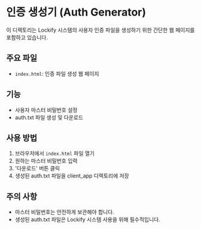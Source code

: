 # 인증 생성기 (Auth Generator)

이 디렉토리는 Lockify 시스템의 사용자 인증 파일을 생성하기 위한 간단한 웹 페이지를 포함하고 있습니다.

## 주요 파일

- `index.html`: 인증 파일 생성 웹 페이지

## 기능

- 사용자 마스터 비밀번호 설정
- auth.txt 파일 생성 및 다운로드

## 사용 방법

1. 브라우저에서 `index.html` 파일 열기
2. 원하는 마스터 비밀번호 입력
3. '다운로드' 버튼 클릭
4. 생성된 auth.txt 파일을 client_app 디렉토리에 저장

## 주의 사항

- 마스터 비밀번호는 안전하게 보관해야 합니다.
- 생성된 auth.txt 파일은 Lockify 시스템 사용을 위해 필수적입니다.
